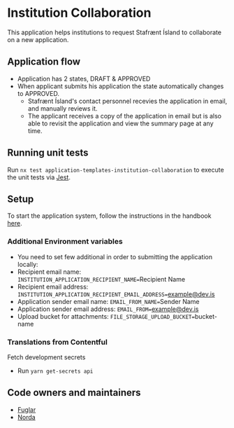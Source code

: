 # Institution Collaboration

This application helps institutions to request Stafrænt Ísland to collaborate on a new application.

## Application flow

- Application has 2 states, DRAFT & APPROVED
- When applicant submits his application the state automatically changes to APPROVED.
  - Stafrænt Ísland's contact personnel recevies the application in email, and manually reviews it.
  - The applicant receives a copy of the application in email but is also able to revisit the application and view the summary page at any time.

## Running unit tests

Run `nx test application-templates-institution-collaboration` to execute the unit tests via [Jest](https://jestjs.io).

## Setup

To start the application system, follow the instructions in the handbook [here](../../../../apps/application-system/README.md).

### Additional Environment variables

- You need to set few additional in order to submitting the application locally:
- Recipient email name: `INSTITUTION_APPLICATION_RECIPIENT_NAME=`Recipient Name
- Recipient email address: `INSTITUTION_APPLICATION_RECIPIENT_EMAIL_ADDRESS=`<example@dev.is>
- Application sender email name: `EMAIL_FROM_NAME=`Sender Name
- Application sender email address: `EMAIL_FROM=`<example@dev.is>
- Upload bucket for attachments: `FILE_STORAGE_UPLOAD_BUCKET=`bucket-name

### Translations from Contentful

Fetch development secrets

- Run `yarn get-secrets api`

## Code owners and maintainers

- [Fuglar](https://github.com/orgs/island-is/teams/fuglar)
- [Norda](https://github.com/orgs/island-is/teams/norda)
